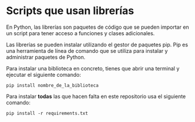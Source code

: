 # Scripts que usan librerías

En Python, las librerías son paquetes de código que se pueden importar en un script para tener acceso a funciones y clases adicionales.

Las librerías se pueden instalar utilizando el gestor de paquetes pip. Pip es una herramienta de línea de comando que se utiliza para instalar y administrar paquetes de Python.

Para instalar una biblioteca en concreto, tienes que abrir una terminal y ejecutar el siguiente comando:

```console
pip install nombre_de_la_biblioteca
```
Para instalar **todas** las que hacen falta en este repositorio usa el siguiente comando:

```console
pip install -r requirements.txt
```
